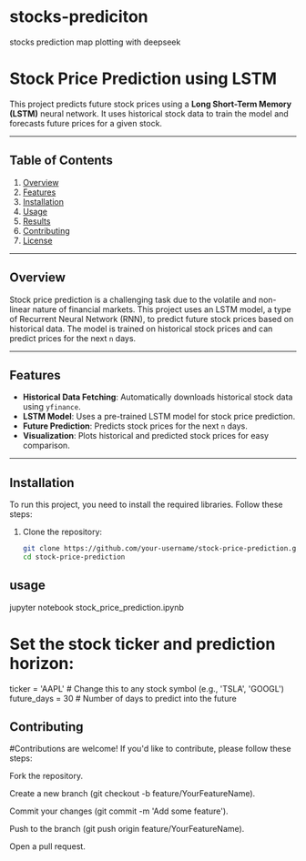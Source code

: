 # stocks-prediciton
stocks prediction map plotting with deepseek 
# Stock Price Prediction using LSTM

This project predicts future stock prices using a **Long Short-Term Memory (LSTM)** neural network. It uses historical stock data to train the model and forecasts future prices for a given stock.

---

## Table of Contents
1. [Overview](#overview)
2. [Features](#features)
3. [Installation](#installation)
4. [Usage](#usage)
5. [Results](#results)
6. [Contributing](#contributing)
7. [License](#license)

---

## Overview
Stock price prediction is a challenging task due to the volatile and non-linear nature of financial markets. This project uses an LSTM model, a type of Recurrent Neural Network (RNN), to predict future stock prices based on historical data. The model is trained on historical stock prices and can predict prices for the next `n` days.

---

## Features
- **Historical Data Fetching**: Automatically downloads historical stock data using `yfinance`.
- **LSTM Model**: Uses a pre-trained LSTM model for stock price prediction.
- **Future Prediction**: Predicts stock prices for the next `n` days.
- **Visualization**: Plots historical and predicted stock prices for easy comparison.

---

## Installation
To run this project, you need to install the required libraries. Follow these steps:

1. Clone the repository:
   ```bash
   git clone https://github.com/your-username/stock-price-prediction.git
   cd stock-price-prediction
## usage
   jupyter notebook stock_price_prediction.ipynb
   
   # Set the stock ticker and prediction horizon:
  ticker = 'AAPL'  # Change this to any stock symbol (e.g., 'TSLA', 'GOOGL')
future_days = 30  # Number of days to predict into the future

## Contributing
#Contributions are welcome! If you'd like to contribute, please follow these steps:

Fork the repository.

Create a new branch (git checkout -b feature/YourFeatureName).

Commit your changes (git commit -m 'Add some feature').

Push to the branch (git push origin feature/YourFeatureName).

Open a pull request.
